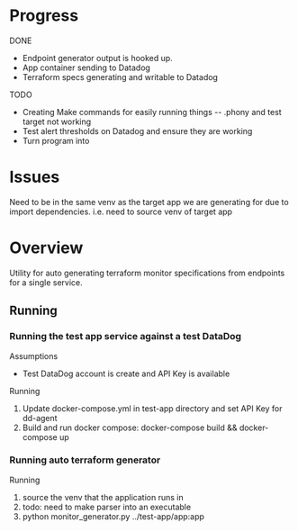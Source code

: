 # Progress

DONE
- Endpoint generator output is hooked up.
- App container sending to Datadog
- Terraform specs generating and writable to Datadog

TODO
- Creating Make commands for easily running things -- .phony and test target not working
- Test alert thresholds on Datadog and ensure they are working
- Turn program into

# Issues

Need to be in the same venv as the target app we are generating for due to
import dependencies. i.e. need to source venv of target app

# Overview

Utility for auto generating terraform monitor specifications from endpoints for
a single service.

## Running

### Running the test app service against a test DataDog

Assumptions
- Test DataDog account is create and API Key is available

Running
1. Update docker-compose.yml in test-app directory and set API Key for dd-agent
1. Build and run docker compose: docker-compose build && docker-compose up


### Running auto terraform generator

Running
1. source the venv that the application runs in
  1. todo: need to make parser into an executable
1. python monitor_generator.py ../test-app/app:app

